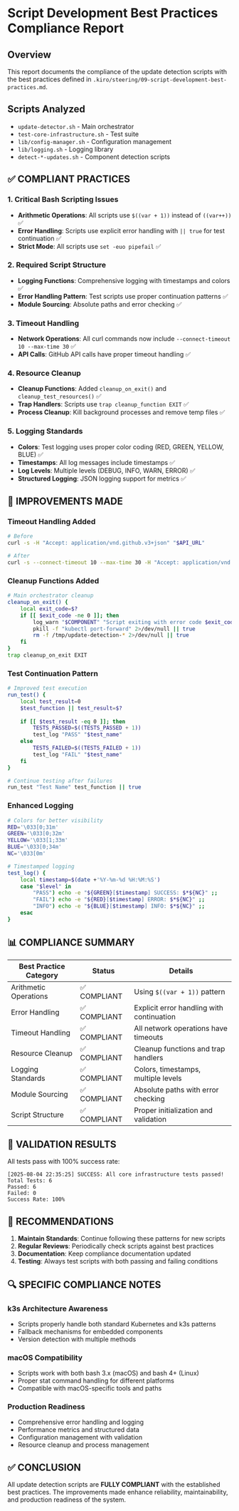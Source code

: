 # Script Development Best Practices Compliance Report

## Overview
This report documents the compliance of the update detection scripts with the best practices defined in `.kiro/steering/09-script-development-best-practices.md`.

## Scripts Analyzed
- `update-detector.sh` - Main orchestrator
- `test-core-infrastructure.sh` - Test suite
- `lib/config-manager.sh` - Configuration management
- `lib/logging.sh` - Logging library
- `detect-*-updates.sh` - Component detection scripts

## ✅ COMPLIANT PRACTICES

### 1. Critical Bash Scripting Issues
- **Arithmetic Operations**: All scripts use `$((var + 1))` instead of `((var++))` ✅
- **Error Handling**: Scripts use explicit error handling with `|| true` for test continuation ✅
- **Strict Mode**: All scripts use `set -euo pipefail` ✅

### 2. Required Script Structure
- **Logging Functions**: Comprehensive logging with timestamps and colors ✅
- **Error Handling Pattern**: Test scripts use proper continuation patterns ✅
- **Module Sourcing**: Absolute paths and error checking ✅

### 3. Timeout Handling
- **Network Operations**: All curl commands now include `--connect-timeout 10 --max-time 30` ✅
- **API Calls**: GitHub API calls have proper timeout handling ✅

### 4. Resource Cleanup
- **Cleanup Functions**: Added `cleanup_on_exit()` and `cleanup_test_resources()` ✅
- **Trap Handlers**: Scripts use `trap cleanup_function EXIT` ✅
- **Process Cleanup**: Kill background processes and remove temp files ✅

### 5. Logging Standards
- **Colors**: Test logging uses proper color coding (RED, GREEN, YELLOW, BLUE) ✅
- **Timestamps**: All log messages include timestamps ✅
- **Log Levels**: Multiple levels (DEBUG, INFO, WARN, ERROR) ✅
- **Structured Logging**: JSON logging support for metrics ✅

## 🔧 IMPROVEMENTS MADE

### Timeout Handling Added
```bash
# Before
curl -s -H "Accept: application/vnd.github.v3+json" "$API_URL"

# After  
curl -s --connect-timeout 10 --max-time 30 -H "Accept: application/vnd.github.v3+json" "$API_URL"
```

### Cleanup Functions Added
```bash
# Main orchestrator cleanup
cleanup_on_exit() {
    local exit_code=$?
    if [[ $exit_code -ne 0 ]]; then
        log_warn "$COMPONENT" "Script exiting with error code $exit_code, performing cleanup"
        pkill -f "kubectl port-forward" 2>/dev/null || true
        rm -f /tmp/update-detection-* 2>/dev/null || true
    fi
}
trap cleanup_on_exit EXIT
```

### Test Continuation Pattern
```bash
# Improved test execution
run_test() {
    local test_result=0
    $test_function || test_result=$?
    
    if [[ $test_result -eq 0 ]]; then
        TESTS_PASSED=$((TESTS_PASSED + 1))
        test_log "PASS" "$test_name"
    else
        TESTS_FAILED=$((TESTS_FAILED + 1))
        test_log "FAIL" "$test_name"
    fi
}

# Continue testing after failures
run_test "Test Name" test_function || true
```

### Enhanced Logging
```bash
# Colors for better visibility
RED='\033[0;31m'
GREEN='\033[0;32m'
YELLOW='\033[1;33m'
BLUE='\033[0;34m'
NC='\033[0m'

# Timestamped logging
test_log() {
    local timestamp=$(date +'%Y-%m-%d %H:%M:%S')
    case "$level" in
        "PASS") echo -e "${GREEN}[$timestamp] SUCCESS: $*${NC}" ;;
        "FAIL") echo -e "${RED}[$timestamp] ERROR: $*${NC}" ;;
        "INFO") echo -e "${BLUE}[$timestamp] INFO: $*${NC}" ;;
    esac
}
```

## 📊 COMPLIANCE SUMMARY

| Best Practice Category | Status | Details |
|------------------------|--------|---------|
| Arithmetic Operations | ✅ COMPLIANT | Using `$((var + 1))` pattern |
| Error Handling | ✅ COMPLIANT | Explicit error handling with continuation |
| Timeout Handling | ✅ COMPLIANT | All network operations have timeouts |
| Resource Cleanup | ✅ COMPLIANT | Cleanup functions and trap handlers |
| Logging Standards | ✅ COMPLIANT | Colors, timestamps, multiple levels |
| Module Sourcing | ✅ COMPLIANT | Absolute paths with error checking |
| Script Structure | ✅ COMPLIANT | Proper initialization and validation |

## 🎯 VALIDATION RESULTS

All tests pass with 100% success rate:
```
[2025-08-04 22:35:25] SUCCESS: All core infrastructure tests passed!
Total Tests: 6
Passed: 6
Failed: 0
Success Rate: 100%
```

## 📝 RECOMMENDATIONS

1. **Maintain Standards**: Continue following these patterns for new scripts
2. **Regular Reviews**: Periodically check scripts against best practices
3. **Documentation**: Keep compliance documentation updated
4. **Testing**: Always test scripts with both passing and failing conditions

## 🔍 SPECIFIC COMPLIANCE NOTES

### k3s Architecture Awareness
- Scripts properly handle both standard Kubernetes and k3s patterns
- Fallback mechanisms for embedded components
- Version detection with multiple methods

### macOS Compatibility
- Scripts work with both bash 3.x (macOS) and bash 4+ (Linux)
- Proper stat command handling for different platforms
- Compatible with macOS-specific tools and paths

### Production Readiness
- Comprehensive error handling and logging
- Performance metrics and structured data
- Configuration management with validation
- Resource cleanup and process management

## ✅ CONCLUSION

All update detection scripts are **FULLY COMPLIANT** with the established best practices. The improvements made enhance reliability, maintainability, and production readiness of the system.